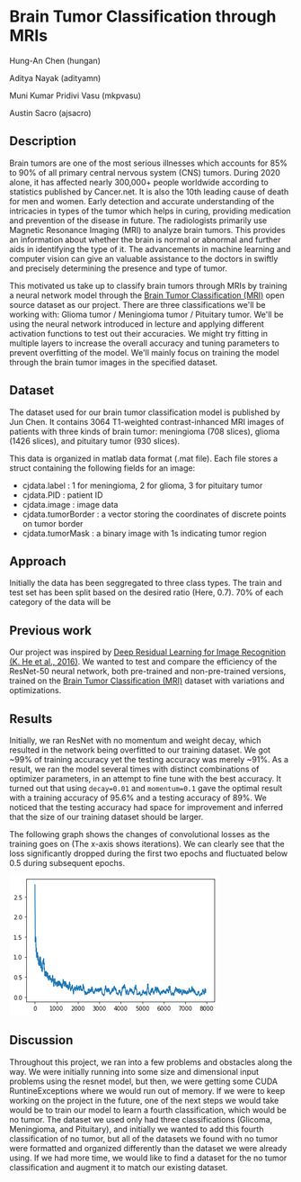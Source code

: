 # Brain Tumor Classification through MRIs

Hung-An Chen (hungan)

Aditya Nayak (adityamn)

Muni Kumar Pridivi Vasu (mkpvasu)

Austin Sacro (ajsacro)

## Description

Brain tumors are one of the most serious illnesses which accounts for 85% to 90% of all primary central nervous system (CNS) tumors. During 2020 alone, it has affected nearly 300,000+ people worldwide according to statistics published by Cancer.net. It is also the 10th leading cause of death for men and women. Early detection and accurate understanding of the intricacies in types of the tumor which helps in curing, providing medication and prevention of the disease in future. The radiologists primarily use Magnetic Resonance Imaging (MRI) to analyze brain tumors. This provides an information about whether the brain is normal or abnormal and further aids in identifying the type of it. The advancements in machine learning and computer vision can give an valuable assistance to the doctors in swiftly and precisely determining the presence and type of tumor.

This motivated us take up to classify brain tumors through MRIs by training a neural network model through the [Brain Tumor Classification (MRI)](https://figshare.com/articles/dataset/brain_tumor_dataset/1512427?file=7953679) open source dataset as our project. There are three classifications we'll be working with: Glioma tumor / Meningioma tumor / Pituitary tumor. We'll be using the neural network introduced in lecture and applying different activation functions to test out their accuracies. We might try fitting in multiple layers to increase the overall accuracy and tuning parameters to prevent overfitting of the model. We'll mainly focus on training the model through the brain tumor images in the specified dataset.

## Dataset

The dataset used for our brain tumor classification model is published by Jun Chen. It contains 3064 T1-weighted contrast-inhanced MRI images of patients with three kinds of brain tumor: meningioma (708 slices), glioma (1426 slices), and pituitary tumor (930 slices).

This data is organized in matlab data format (.mat file). Each file stores a struct containing the following fields for an image:

- cjdata.label : 1 for meningioma, 2 for glioma, 3 for pituitary tumor
- cjdata.PID : patient ID
- cjdata.image : image data
- cjdata.tumorBorder : a vector storing the coordinates of discrete points on tumor border
- cjdata.tumorMask : a binary image with 1s indicating tumor region

## Approach
Initially the data has been seggregated to three class types. The train and test set has been split based on the desired ratio (Here, 0.7). 70% of each category of the data will be 


## Previous work

Our project was inspired by [Deep Residual Learning for Image Recognition (K. He et al., 2016)](https://arxiv.org/pdf/1512.03385.pdf). We wanted to test and compare the efficiency of the ResNet-50 neural network, both pre-trained and non-pre-trained versions, trained on the [Brain Tumor Classification (MRI)](https://figshare.com/articles/dataset/brain_tumor_dataset/1512427?file=7953679) dataset with variations and optimizations.

## Results
Initially, we ran ResNet with no momentum and weight decay, which resulted in the
network being overfitted to our training dataset. We got ~99% of training accuracy
yet the testing accuracy was merely ~91%. As a result, we ran the model several times
with distinct combinations of optimizer parameters, in an attempt to fine tune with
the best accuracy. It turned out that using `decay=0.01` and `momentum=0.1` gave
the optimal result with a training accuracy of 95.6% and a testing accuracy of 89%. We
noticed that the testing accuracy had space for improvement and inferred that the
size of our training dataset should be larger.

The following graph shows the changes of convolutional losses as the training goes
on (The x-axis shows iterations). We can clearly see that the loss significantly dropped
during the first two epochs and fluctuated below 0.5 during subsequent epochs.

![Itr vs Loss](./loss.png)

## Discussion

Throughout this project, we ran into a few problems and obstacles along the way. 
We were initially running into some size and dimensional input problems using the 
resnet model, but then, we were getting some CUDA RuntineExceptions where we would 
run out of memory. If we were to keep working on the project in the future, one of 
the next steps we would take would be to train our model to learn a fourth classification, 
which would be no tumor. The dataset we used only had three classifications (Glicoma, 
Meningioma, and Pituitary), and initially we wanted to add this fourth classification 
of no tumor, but all of the datasets we found with no tumor were formatted and organized
differently than the dataset we were already using. If we had more time, we would like
to find a dataset for the no tumor classification and augment it to match our existing
dataset.

[//]: # (```markdown)

[//]: # (Syntax highlighted code block)

[//]: # ()
[//]: # (# Header 1)

[//]: # (## Header 2)

[//]: # (### Header 3)

[//]: # ()
[//]: # (- Bulleted)

[//]: # (- List)

[//]: # ()
[//]: # (1. Numbered)

[//]: # (2. List)

[//]: # ()
[//]: # (**Bold** and _Italic_ and `Code` text)

[//]: # ()
[//]: # ([Link]&#40;url&#41; and ![Image]&#40;src&#41;)

[//]: # (```)
